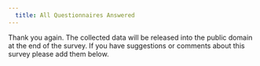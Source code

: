 ```yaml
---
  title: All Questionnaires Answered
---
```


Thank you again. The collected data will be released into the public domain at 
the end of the survey. If you have suggestions or comments about this survey 
please add them below.
